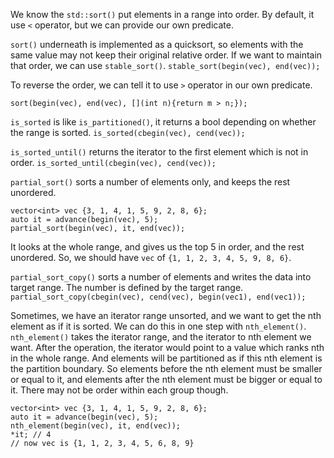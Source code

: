
We know the `std::sort()` put elements in a range into order. By default, it use `<` operator, but we can provide our own predicate.

`sort()` underneath is implemented as a quicksort, so elements with the same value may not keep their original relative order. If we want to maintain that order, we can use `stable_sort()`.
`stable_sort(begin(vec), end(vec));`

To reverse the order, we can tell it to use `>` operator in our own predicate.
```
sort(begin(vec), end(vec), [](int n){return m > n;});
```

`is_sorted` is like `is_partitioned()`, it returns a bool depending on whether the range is sorted.
`is_sorted(cbegin(vec), cend(vec));`

`is_sorted_until()` returns the iterator to the first element which is not in order.
`is_sorted_until(cbegin(vec), cend(vec));`

`partial_sort()` sorts a number of elements only, and keeps the rest unordered.
```
vector<int> vec {3, 1, 4, 1, 5, 9, 2, 8, 6};
auto it = advance(begin(vec), 5);
partial_sort(begin(vec), it, end(vec));
```
It looks at the whole range, and gives us the top 5 in order, and the rest unordered. So, we should have `vec` of `{1, 1, 2, 3, 4, 5, 9, 8, 6}`.

`partial_sort_copy()` sorts a number of elements and writes the data into target range. The number is defined by the target range.
`partial_sort_copy(cbegin(vec), cend(vec), begin(vec1), end(vec1));`

Sometimes, we have an iterator range unsorted, and we want to get the nth element as if it is sorted. We can do this in one step with `nth_element()`.
`nth_element()` takes the iterator range, and the iterator to nth element we want. After the operation, the iterator would point to a value which ranks nth in the whole range. And elements will be partitioned as if this nth element is the partition boundary. So elements before the nth element must be smaller or equal to it, and elements after the nth element must be bigger or equal to it. There may not be order within each group though.
```
vector<int> vec {3, 1, 4, 1, 5, 9, 2, 8, 6};
auto it = advance(begin(vec), 5);
nth_element(begin(vec), it, end(vec));
*it; // 4
// now vec is {1, 1, 2, 3, 4, 5, 6, 8, 9}
```